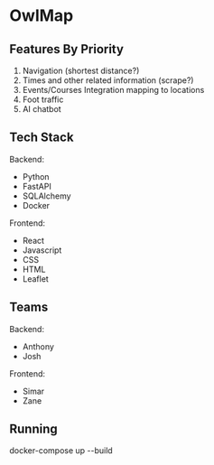 # OwlMap

## Features By Priority

1. Navigation (shortest distance?)
2. Times and other related information (scrape?)
3. Events/Courses Integration mapping to locations
4. Foot traffic
5. AI chatbot

## Tech Stack

Backend:

- Python
- FastAPI
- SQLAlchemy
- Docker

Frontend:

- React
- Javascript
- CSS
- HTML
- Leaflet

## Teams

Backend:

- Anthony
- Josh

Frontend:

- Simar
- Zane

## Running

docker-compose up --build